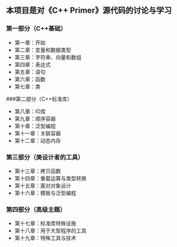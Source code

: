 ## 本项目是对《C++ Primer》源代码的讨论与学习



### 第一部分（C++基础）

- 第一章：开始
- 第二章：变量和数据类型
- 第三章：字符串、向量和数组
- 第四章：表达式
- 第五章：语句
- 第六章：函数
- 第七章：类



###第二部分（C++标准库）

- 第八章：IO库
- 第九章：顺序容器
- 第十章：泛型编程
- 第十一章：关联容器
- 第十二章：动态内存



### 第三部分（类设计者的工具）

- 第十三章：拷贝函数
- 第十四章：重载运算与类型转换
- 第十五章：面对对象设计
- 第十六章：模板与泛型编程



### 第四部分（高级主题）

- 第十七章：标准库特殊设施
- 第十八章：用于大型程序的工具
- 第十九章：特殊工具与技术

